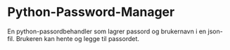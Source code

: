 # Python-Password-Manager
En python-passordbehandler som lagrer passord og brukernavn i en json-fil. Brukeren kan hente og legge til passordet.
